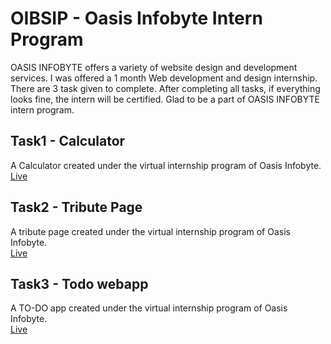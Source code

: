 # OIBSIP - Oasis Infobyte Intern Program
OASIS INFOBYTE offers a variety of website design and development services. I was offered a 1 month Web development and design internship.
There are 3 task given to complete. After completing all tasks, if everything looks fine, the intern will be certified. Glad to be a part of OASIS INFOBYTE intern program.


## Task1 - Calculator
A Calculator created under the virtual internship program of Oasis Infobyte. <br>
[Live](https://frabjous-profiterole-342ed1.netlify.app/task1/)

## Task2 - Tribute Page
A tribute page created under the virtual internship program of Oasis Infobyte. <br>
[Live](https://frabjous-profiterole-342ed1.netlify.app/task2/)

## Task3 - Todo webapp
A TO-DO app created under the virtual internship program of Oasis Infobyte. <br>
[Live](https://frabjous-profiterole-342ed1.netlify.app/task3/)

